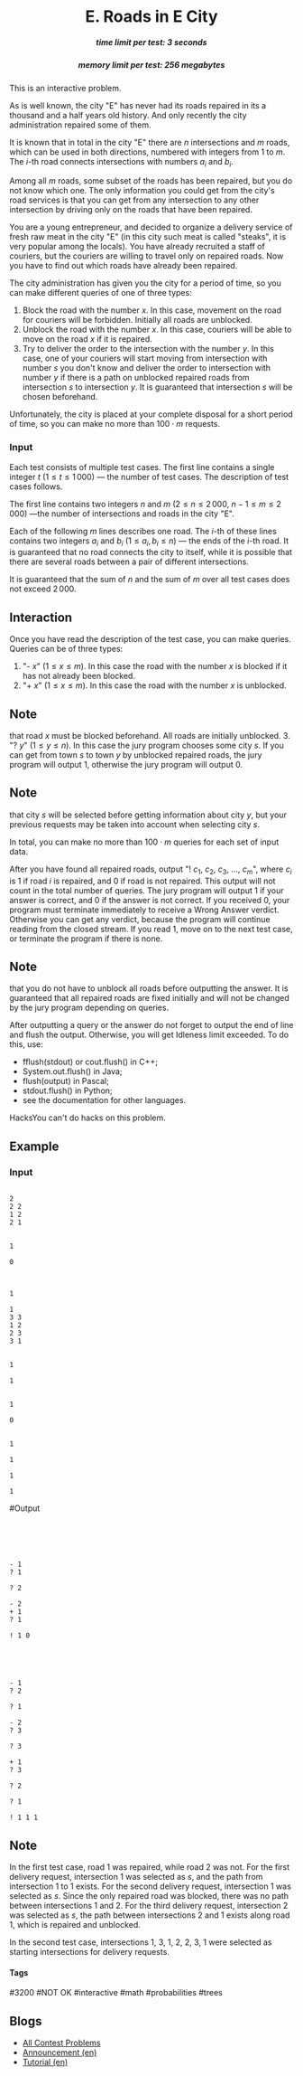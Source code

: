 <h1 style='text-align: center;'> E. Roads in E City</h1>

<h5 style='text-align: center;'>time limit per test: 3 seconds</h5>
<h5 style='text-align: center;'>memory limit per test: 256 megabytes</h5>

This is an interactive problem.

As is well known, the city "E" has never had its roads repaired in its a thousand and a half years old history. And only recently the city administration repaired some of them.

It is known that in total in the city "E" there are $n$ intersections and $m$ roads, which can be used in both directions, numbered with integers from $1$ to $m$. The $i$-th road connects intersections with numbers $a_i$ and $b_i$.

Among all $m$ roads, some subset of the roads has been repaired, but you do not know which one. The only information you could get from the city's road services is that you can get from any intersection to any other intersection by driving only on the roads that have been repaired.

You are a young entrepreneur, and decided to organize a delivery service of fresh raw meat in the city "E" (in this city such meat is called "steaks", it is very popular among the locals). You have already recruited a staff of couriers, but the couriers are willing to travel only on repaired roads. Now you have to find out which roads have already been repaired.

The city administration has given you the city for a period of time, so you can make different queries of one of three types:

1. Block the road with the number $x$. In this case, movement on the road for couriers will be forbidden. Initially all roads are unblocked.
2. Unblock the road with the number $x$. In this case, couriers will be able to move on the road $x$ if it is repaired.
3. Try to deliver the order to the intersection with the number $y$. In this case, one of your couriers will start moving from intersection with number $s$ you don't know and deliver the order to intersection with number $y$ if there is a path on unblocked repaired roads from intersection $s$ to intersection $y$. It is guaranteed that intersection $s$ will be chosen beforehand.

Unfortunately, the city is placed at your complete disposal for a short period of time, so you can make no more than $100 \cdot m$ requests.

### Input

Each test consists of multiple test cases. The first line contains a single integer $t$ ($1 \le t \le 1\,000$) — the number of test cases. The description of test cases follows.

The first line contains two integers $n$ and $m$ ($2 \le n \le 2\,000$, $n - 1 \le m \le 2\,000$) —the number of intersections and roads in the city "E".

Each of the following $m$ lines describes one road. The $i$-th of these lines contains two integers $a_i$ and $b_i$ ($1 \le a_i, b_i \le n$) — the ends of the $i$-th road. It is guaranteed that no road connects the city to itself, while it is possible that there are several roads between a pair of different intersections.

It is guaranteed that the sum of $n$ and the sum of $m$ over all test cases does not exceed $2\,000$.

## Interaction

Once you have read the description of the test case, you can make queries. Queries can be of three types:

1. "- $x$" ($1 \le x \le m$). In this case the road with the number $x$ is blocked if it has not already been blocked.
2. "+ $x$" ($1 \le x \le m$). In this case the road with the number $x$ is unblocked. 
## Note

 that road $x$ must be blocked beforehand. All roads are initially unblocked.
3. "? $y$" ($1 \le y \le n$). In this case the jury program chooses some city $s$. If you can get from town $s$ to town $y$ by unblocked repaired roads, the jury program will output $1$, otherwise the jury program will output $0$. 
## Note

 that city $s$ will be selected before getting information about city $y$, but your previous requests may be taken into account when selecting city $s$.

In total, you can make no more than $100 \cdot m$ queries for each set of input data.

After you have found all repaired roads, output "! $c_1,\ c_2,\ c_3,\ \ldots,\ c_m$", where $c_i$ is $1$ if road $i$ is repaired, and $0$ if road is not repaired. This output will not count in the total number of queries. The jury program will output $1$ if your answer is correct, and $0$ if the answer is not correct. If you received $0$, your program must terminate immediately to receive a Wrong Answer verdict. Otherwise you can get any verdict, because the program will continue reading from the closed stream. If you read $1$, move on to the next test case, or terminate the program if there is none.

## Note

 that you do not have to unblock all roads before outputting the answer. It is guaranteed that all repaired roads are fixed initially and will not be changed by the jury program depending on queries.

After outputting a query or the answer do not forget to output the end of line and flush the output. Otherwise, you will get Idleness limit exceeded. To do this, use:

* fflush(stdout) or cout.flush() in C++;
* System.out.flush() in Java;
* flush(output) in Pascal;
* stdout.flush() in Python;
* see the documentation for other languages.

 HacksYou can't do hacks on this problem.

## Example

### Input


```text

2
2 2
1 2
2 1


1

0



1

1
3 3
1 2
2 3
3 1


1

1


1

0


1

1

1

1
```
#Output
```text





- 1
? 1

? 2

- 2
+ 1
? 1

! 1 0





- 1
? 2

? 1

- 2
? 3

? 3

+ 1
? 3

? 2

? 1

! 1 1 1
```
## Note

In the first test case, road $1$ was repaired, while road $2$ was not. For the first delivery request, intersection $1$ was selected as $s$, and the path from intersection $1$ to $1$ exists. For the second delivery request, intersection $1$ was selected as $s$. Since the only repaired road was blocked, there was no path between intersections $1$ and $2$. For the third delivery request, intersection $2$ was selected as $s$, the path between intersections $2$ and $1$ exists along road $1$, which is repaired and unblocked.

In the second test case, intersections $1$, $3$, $1$, $2$, $2$, $3$, $1$ were selected as starting intersections for delivery requests.



#### Tags 

#3200 #NOT OK #interactive #math #probabilities #trees 

## Blogs
- [All Contest Problems](../Codeforces_Round_866_(Div._1).md)
- [Announcement (en)](../blogs/Announcement_(en).md)
- [Tutorial (en)](../blogs/Tutorial_(en).md)

